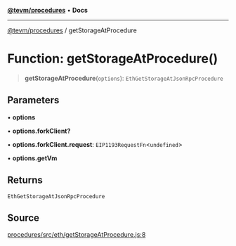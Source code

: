 [**@tevm/procedures**](../README.md) • **Docs**

***

[@tevm/procedures](../globals.md) / getStorageAtProcedure

# Function: getStorageAtProcedure()

> **getStorageAtProcedure**(`options`): `EthGetStorageAtJsonRpcProcedure`

## Parameters

• **options**

• **options.forkClient?**

• **options.forkClient.request**: `EIP1193RequestFn`\<`undefined`\>

• **options.getVm**

## Returns

`EthGetStorageAtJsonRpcProcedure`

## Source

[procedures/src/eth/getStorageAtProcedure.js:8](https://github.com/evmts/tevm-monorepo/blob/main/packages/procedures/src/eth/getStorageAtProcedure.js#L8)
